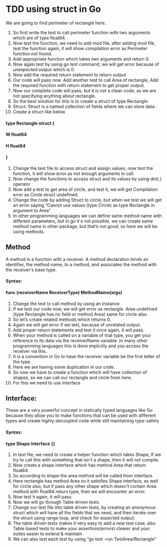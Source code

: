 # TDD using struct in Go
We are going to find perimeter of rectangle here.
1.	So first write the test to call perimeter function with two arguments which are of type float64.
1.	Now test the function, we need to add mod file, after adding mod file, test the function again, it will show compilation error as Perimeter function not found.
1.	Add appropriate function which takes two arguments and return 0.
1.	Now again test by using go test command, we will get error because of unexpected output which is 0.
1.	Now add the required return statement to return output
1.	Our code will pass now. Add another test to call Area of rectangle, Add the required function with return statement to get proper output.
1.	Now our complete code will pass, but it is not a clean code, as we are not specifying anything about rectangle.
1.	So the best solution for this is to create a struct of type Rectangle.
1.	Struct: Struct is a named collection of fields where we can store data.
1.	Create a struct like below
#### type Rectangle struct {
####     W float64
####     H float64
#### }
1.	Change the test file to access struct and assign values, now test the function, it will show error as not enough arguments in call.
1.	Now change the functions to access struct and its values by using dot(.) operator
1.	Now add a test to get area of circle, and test it, we will get Compilation error as Circle struct undefined.
1.	Change the code by adding Struct to circle, but when we test we will get an error saying 
“Cannot use values (type Circle) as type Rectangle in argument to Area”
1.	In other programming languages we can define same method name with different parameters, but in go it`s not possible, we can create same method name in other package, but that’s not good, so here we will be using methods.
##	Method
 A method is a function with a receiver. A method declaration binds an identifier, the method name, to a method, and associates the method with the receiver's base type.
####	Syntax:
####	func (receiverName ReceiverType) MethodName(args)
1.	Change the test to call method by using an instance
1.	If we test our code now, we will get error as rectangle. Area undefined (type Rectangle has no field or method Area) same for circle also.
1.	So let’s create related methods which returns 0.
1.	Again we will get error if we test, because of unrelated output.
1.	Add proper return statements and test it once again, it will pass.
1.	When your method is called on a variable of that type, you get your reference to its data via the receiverName  variable. In many other programming languages this is done implicitly and you access the receiver via this.
1.	It is a convention in Go to have the receiver variable be the first letter of the type.
1.	Here we are having some duplication in our code.
1.	So now we have to create a function which will have collection of shapes, so we can call our rectangle and circle from here.
1.	For this we need to use interface
##	Interface: 
These are a very powerful concept in statically typed languages like Go because they allow you to make functions that can be used with different types and create highly-decoupled code while still maintaining type-safety
#### Syntax: 
#### type Shape interface {}
1. 	In test file, we need to create a helper function which takes Shape, If we try to call this with something that isn't a shape, then it will not compile.
1.	 Now create a shape interface which has method Area that return float64.
1.	So according to shape the area method will be called from interface.
1.	Here rectangle has method Area so it satisfies Shape interface, as well for circle also, but if pass any other shape which doesn’t contain Area method with float64 return type, then we will encounter an error.
1.	Now test it again, it will pass.
1.	Now we will go through Table driven tests
1.	Change our test file into table driven tests, by creating an anonymous struct which will have all the fields that we need, and then iterate over the struct using range loop, and check for expected output.
1.	The table driven tests makes it very easy to add a new test case, also Table based tests to make your assertions(errors) clearer and your suites easier to extend & maintain
1.	We can also test each test by using  “go test -run TestArea/Rectangle”
